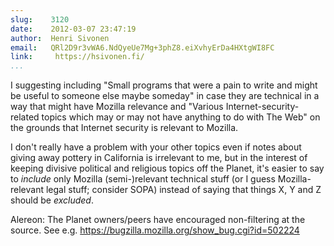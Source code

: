 ```yaml
---
slug:    3120
date:    2012-03-07 23:47:19
author:  Henri Sivonen
email:   QRl2D9r3vWA6.NdQyeUe7Mg+3phZ8.eiXvhyErDa4HXtgWI8FC
link:     https://hsivonen.fi/
...
```


I suggesting including "Small programs that were a pain to write and
might be useful to someone else maybe someday" in case they are
technical in a way that might have Mozilla relevance and "Various
Internet-security-related topics which may or may not have anything to
do with The Web" on the grounds that Internet security is relevant to
Mozilla.

I don't really have a problem with your other topics even if notes
about giving away pottery in California is irrelevant to me, but in
the interest of keeping divisive political and religious topics off
the Planet, it's easier to say to <i>include</i> only Mozilla
(semi-)relevant technical stuff (or I guess Mozilla-relevant legal
stuff; consider SOPA) instead of saying that things X, Y and Z should
be <i>excluded</i>.

Alereon: The Planet owners/peers have encouraged non-filtering at the
source. See e.g. https://bugzilla.mozilla.org/show_bug.cgi?id=502224
